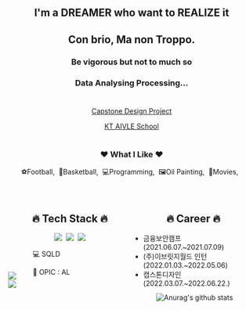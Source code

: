 <div align="center">
<h2>I'm a DREAMER who want to REALIZE it</h2>
<h2>Con brio, Ma non Troppo.</h2>
<h3>Be vigorous but not to much so</h3>
<h3>Data Analysing Processing...</h3>

#
<a href="https://drive.google.com/file/d/1UY52w0GscOwnXnJaT7RaGU9j-cwkKIet/view?usp=sharing">Capstone Design Project </a>

<a href="https://polished-tugboat-4b6.notion.site/KT-AIVLE-School-DX-Consultant-5546f9deb6a6497c90052f7e88bd58aa">KT AIVLE School</a>


#
<h3>❤ What I Like ❤</h3>
<p>⚽Football,&nbsp;&nbsp;🏀Basketball,&nbsp;&nbsp;💻Programming,&nbsp;&nbsp;🖼Oil Painting,&nbsp;&nbsp;🎥Movies,&nbsp;&nbsp;</p>

#
<div>
    <div style="width:50%;height:150px;float:left">
        <h2 align="center">🔥 Tech Stack 🔥</h2>
        <p align="center"><img src="https://img.shields.io/badge/Python-white?style=flat&logo=Python&logoColor=#3776AB"/>&nbsp;&nbsp;<img src="https://img.shields.io/badge/Django-brightgreen?style=flat&logo=Django"/>&nbsp;&nbsp;<img src="https://img.shields.io/badge/PostgreSql-blue?logo=postgresql&logoColor=white"/></p>
        <p align="left" style="padding-left:50px">💻 SQLD</p>
        <p align="left" style="padding-left:50px">📢 OPIC : AL</p>
        <!-- <p align="center"><img src="https://img.shields.io/badge/Notion-b4f5bd?style=flat&logo=Notion&logoColor=black"/>&nbsp;&nbsp;<img src="https://img.shields.io/badge/GitHub-gray?style=flat&logo=GitHub&logoColor=black"/>&nbsp;&nbsp;<img src="https://img.shields.io/badge/VScode-grey?style=flat&logo=VisualStudioCode&logoColor=blue"/></p> -->        
    </div>
    <div style="width:50%;height:150px;float:right">
        <h2 align="center">🔥 Career 🔥</h2>
        <ul align="left">
            <li>금융보안캠프 (2021.06.07.~2021.07.09)</li>
            <li>(주)이브릿지월드 인턴 (2022.01.03.~2022.05.06)</li>
            <li>캡스톤디자인 (2022.03.07.~2022.06.22.)</li>
        </ul>
    </div>
</div>


<div>
    <div style="width:50%;float:left">
        <a href="https://solved.ac/elsh97"><img align="left" src="http://mazassumnida.wtf/api/mini/generate_badge?boj=elsh97" /></a>
        <!-- [![solved.ac tier](http://mazassumnida.wtf/api/mini/generate_badge?boj=elsh97)](https://solved.ac/elsh97) -->
        <br>
        <img align="left" src="https://github-readme-stats.vercel.app/api/top-langs/?username=elsh97&layout=compact&theme=tokyonight">
    </div>
    <div style="width:49%;float:right;padding-top:30px">

![Anurag's github stats](https://github-readme-stats.vercel.app/api?username=elsh97&layout=compactshow_icons=true&theme=tokyonight)

</div>


